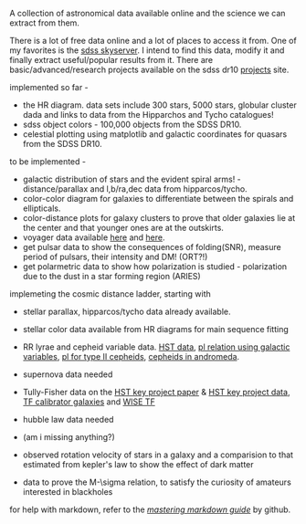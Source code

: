 A collection of astronomical data available online and the science we can extract from them. 

There is a lot of free data online and a lot of places to access it from. One of my favorites is the [sdss skyserver](http://skyserver.sdss3.org/dr10/en/home.aspx). I intend to find this data, modify it and finally extract useful/popular results from it. There are basic/advanced/research projects available on the sdss dr10 [projects](http://skyserver.sdss3.org/dr10/en/proj/projhome.aspx) site. 

implemented so far -
* the HR diagram. data sets include 300 stars, 5000 stars, globular cluster dada and links to data from the Hipparchos and Tycho catalogues! 
* sdss object colors - 100,000 objects from the SDSS DR10.
* celestial plotting using matplotlib and galactic coordinates for quasars from the SDSS DR10.

to be implemented - 
* galactic distribution of stars and the evident spiral arms! - distance/parallax and l,b/ra,dec data from hipparcos/tycho.
* color-color diagram for galaxies to differentiate between the spirals and ellipticals.
* color-distance plots for galaxy clusters to prove that older galaxies lie at the center and that younger ones are at the outskirts.
* voyager data available [here](http://web.mit.edu/space/www/voyager.html) and [here](http://web.mit.edu/afs/athena/org/s/space/www/voyager/voyager_data/voyager_data.html).
* get pulsar data to show the consequences of folding(SNR), measure period of pulsars, their intensity and DM! (ORT?!)
* get polarmetric data to show how polarization is studied - polarization due to the dust in a star forming region (ARIES)


implemeting the cosmic distance ladder, starting with
 * stellar parallax, hipparcos/tycho data already available.
 * stellar color data available from HR diagrams for main sequence fitting
 * RR lyrae and cepheid variable data. [HST data](http://iopscience.iop.org/1538-3881/133/4/1810/fulltext/205656.html), [pl relation using galactic variables](http://articles.adsabs.harvard.edu/cgi-bin/nph-iarticle_query?1993ApJ...418..135G&amp;data_type=PDF_HIGH&amp;whole_paper=YES&amp;type=PRINTER&amp;filetype=.pdf), [pl for type II cepheids](http://mnras.oxfordjournals.org/content/397/2/933.full), [cepheids in andromeda](http://www.aanda.org/index.php?option=com_article&access=bibcode&Itemid=129&bibcode=2007A%2526A...473..847VFUL). 
 * supernova data needed
 * Tully-Fisher data on the [HST key project paper](http://iopscience.iop.org/0004-637X/529/2/698/fulltext/) & [HST key project data](http://adsabs.harvard.edu/cgi-bin/nph-data_query?bibcode=2000ApJ...529..698S&db_key=AST&link_type=DATA), [TF calibrator galaxies](http://iopscience.iop.org/0067-0049/128/2/461/fulltext/) and [WISE TF](http://iopscience.iop.org/0004-637X/771/2/88/article)
 * hubble law data needed
 * (am i missing anything?)

* observed rotation velocity of stars in a galaxy and a comparision to that estimated from kepler's law to show the effect of dark matter
* data to prove the M-\sigma relation, to satisfy the curiosity of amateurs interested in blackholes

for help with markdown, refer to the [*mastering markdown guide*](https://guides.github.com/features/mastering-markdown/) by github.
